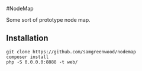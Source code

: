 #NodeMap

Some sort of prototype node map.

## Installation
 
````
git clone https://github.com/samgreenwood/nodemap
composer install
php -S 0.0.0.0:8888 -t web/
````

